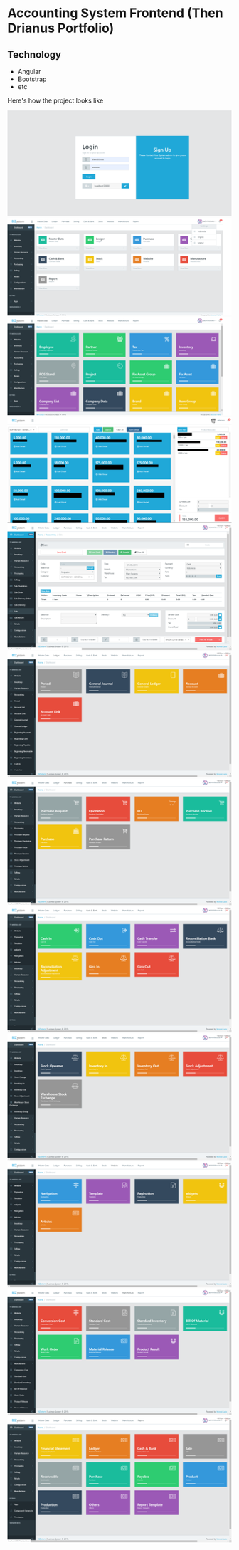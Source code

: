 # Accounting System Frontend (Then Drianus Portfolio)

## Technology
* Angular
* Bootstrap
* etc

Here's how the project looks like

![Image](https://github.com/thendrianus/accounting-system-frontend/blob/master/public/1.png?raw=true)
![Image](https://github.com/thendrianus/accounting-system-frontend/blob/master/public/2.png?raw=true)
![Image](https://github.com/thendrianus/accounting-system-frontend/blob/master/public/3.png?raw=true)
![Image](https://github.com/thendrianus/accounting-system-frontend/blob/master/public/4.PNG?raw=true)
![Image](https://github.com/thendrianus/accounting-system-frontend/blob/master/public/5.PNG?raw=true)
![Image](https://github.com/thendrianus/accounting-system-frontend/blob/master/public/6.PNG?raw=true)
![Image](https://github.com/thendrianus/accounting-system-frontend/blob/master/public/7.PNG?raw=true)
![Image](https://github.com/thendrianus/accounting-system-frontend/blob/master/public/8.PNG?raw=true)
![Image](https://github.com/thendrianus/accounting-system-frontend/blob/master/public/9.PNG?raw=true)
![Image](https://github.com/thendrianus/accounting-system-frontend/blob/master/public/10.PNG?raw=true)
![Image](https://github.com/thendrianus/accounting-system-frontend/blob/master/public/11.PNG?raw=true)
![Image](https://github.com/thendrianus/accounting-system-frontend/blob/master/public/12.PNG?raw=true)